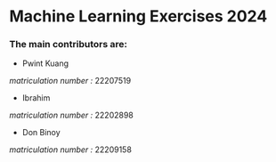 # Machine Learning Exercises 2024

### The main contributors are:

* Pwint Kuang 

_matriculation number :_ 22207519

* Ibrahim

_matriculation number :_ 22202898


* Don Binoy

_matriculation number :_ 22209158